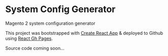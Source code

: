 # System Config Generator
Magento 2 system configuration generator

This project was bootstrapped with [Create React App](https://github.com/facebook/create-react-app)
 & deployed to Github using [React Gh Pages](https://github.com/gitname/react-gh-pages).

Source code coming soon...
